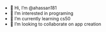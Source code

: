 - 👋 Hi, I’m @ahassan181
- 👀 I’m interested in programing
- 🌱 I’m currently learning cs50
- 💞️ I’m looking to collaborate on app creation

<!---
ahassan181/ahassan181 is a ✨ special ✨ repository because its `README.md` (this file) appears on your GitHub profile.
You can click the Preview link to take a look at your changes.
--->

